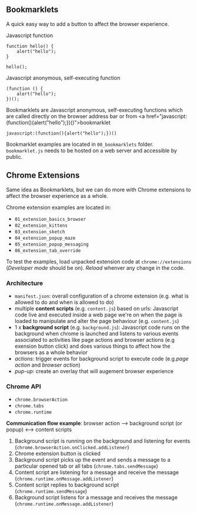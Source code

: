 ## Bookmarklets

A quick easy way to add a button to affect the browser experience.

Javascript function

```
function hello() {
    alert("hello");
}

hello();
```

Javascript anonymous, self-executing function

```
(function () {
    alert("hello");
})();
```

Bookmarklets are Javascript anonymous, self-executing functions which are called directly on the browser address bar or from <a href="javascript:(function(){alert("hello");})()">bookmarklet</a> 

```
javascript:(function(){alert("hello");})()
```

Bookmarklet examples are located in `00_bookmarklets` folder. `bookmarklet.js` needs to be hosted on a web server and accessible by public.


## Chrome Extensions

Same idea as Bookmarklets, but we can do more with Chrome extensions to affect the browser experience as a whole.

Chrome extension examples are located in:
* `01_extension_basics_browser`
* `02_extension_kittens`
* `03_extension_sketch` 
* `04_extension_popup_maze` 
* `05_extension_popup_messaging` 
* `06_extension_tab_override` 

To test the examples, load unpacked extension code at `chrome://extensions` (_Developer mode_ should be on). _Reload_ whenver any change in the code.

### Architecture

* `manifest.json`: overall configuration of a chrome extension (e.g. what is allowed to do and when is allowed to do)
* multiple **content scripts** (e.g. `content.js`) based on urls: Javascript code live and executed inside a web page we're on when the page is loaded to manipulate and alter the page behaviour (e.g. `content.js`)
* 1 x **background script** (e.g. `background.js`): Javascript code runs on the background when chrome is launched and listens to various events associated to activities like page actions and browser actions (e.g exension button click) and does various things to affect how the browsers as a whole behavior
* _actions_: trigger events for background script to execute code (e.g._page action_ and _browser action_)
* _pup-up_: create an overlay that will augement browser experience

### Chrome API
 
* `chrome.browserAction`
* `chrome.tabs`
* `chrome.runtime`

**Communication flow example**: browser action --> background script (or popup) <--> content scripts
1. Background script is running on the background and listening for events (`chrome.browserAction.onClicked.addListener`)
2. Chrome extension button is clicked
3. Background script picks up the event and sends a message to a particular opened tab or all tabs (`chrome.tabs.sendMessage`)
4. Content script are listening for a message and receive the message (`chrome.runtime.onMessage.addListener`)
5. Content script replies to background script (`chrome.runtime.sendMessage`)
6. Background script listens for a message and receives the message (`chrome.runtime.onMessage.addListener`) 